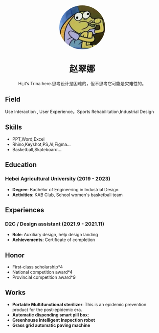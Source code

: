 <p align="center">
  <img width="150" src="https://github.com/wengstA/fab_hw/blob/main/_media/zcn.jpg?raw=true" alt="赵翠娜" style="border-radius:50%;">
</p>

<h1 align="center">赵翠娜</h1>

<p align="center">
  Hi,it’s Trina here.思考设计是困难的，但不思考它可能是灾难性的。
</p>

## Field
Use lnteraction , User Experience，Sports Rehabilitation,Industrial Design

## Skills
- PPT,Word,Excel
- Rhino,Keyshot,PS,AI,Figma...
- Basketball,Skateboard....

## Education
### Hebei Agricultural University (2019 - 2023)
- **Degree**: Bachelor of Engineering in Industrial Design
- **Activities**: KAB Club, School women's basketball team

## Experiences
### D2C / Design assistant (2021.9 - 2021.11)
- **Role**: Auxiliary design, help design landing
- **Achievements**: Certificate of completion
  

## Honor
- First-class scholarship*4
- National competition award*4
- Provincial competition award*9


## Works
- **Portable Multifunctional sterilizer**: This is an epidemic prevention product for the post-epidemic era. 
- **Automatic dispending smart pill box**:
- **Greenhouse intelligent inspection robot**
- **Grass grid automatic paving machine**





